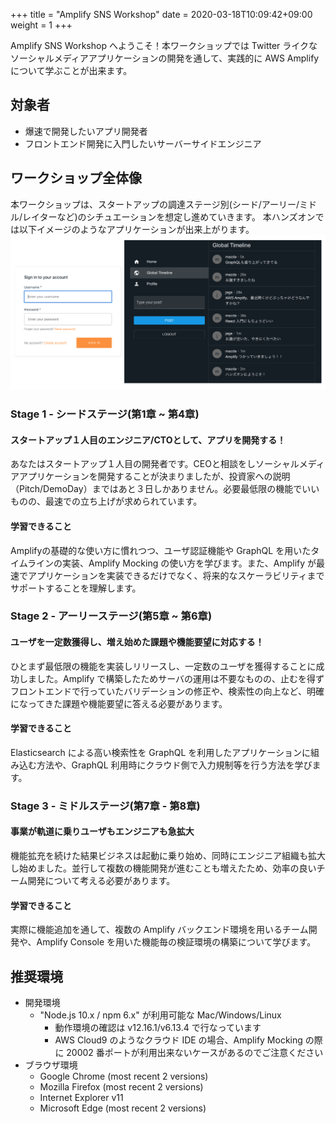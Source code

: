 +++
title = "Amplify SNS Workshop"
date = 2020-03-18T10:09:42+09:00
weight = 1
+++

Amplify SNS Workshop へようこそ！本ワークショップでは Twitter ライクなソーシャルメディアアプリケーションの開発を通して、実践的に AWS Amplify について学ぶことが出来ます。

## 対象者
- 爆速で開発したいアプリ開発者
- フロントエンド開発に入門したいサーバーサイドエンジニア

## ワークショップ全体像 
本ワークショップは、スタートアップの調達ステージ別(シード/アーリー/ミドル/レイターなど)のシチュエーションを想定し進めていきます。
本ハンズオンでは以下イメージのようなアプリケーションが出来上がります。
![](./final_app_image.png)

### Stage 1 - シードステージ(第1章 ~ 第4章)
#### スタートアップ１人目のエンジニア/CTOとして、アプリを開発する！
あなたはスタートアップ１人目の開発者です。CEOと相談をしソーシャルメディアアプリケーションを開発することが決まりましたが、投資家への説明（Pitch/DemoDay）まではあと３日しかありません。必要最低限の機能でいいものの、最速での立ち上げが求められています。

#### 学習できること
Amplifyの基礎的な使い方に慣れつつ、ユーザ認証機能や GraphQL を用いたタイムラインの実装、Amplify Mocking の使い方を学びます。また、Amplify が最速でアプリケーションを実装できるだけでなく、将来的なスケーラビリティまでサポートすることを理解します。

### Stage 2 - アーリーステージ(第5章 ~ 第6章)
#### ユーザを一定数獲得し、増え始めた課題や機能要望に対応する！

ひとまず最低限の機能を実装しリリースし、一定数のユーザを獲得することに成功しました。Amplify で構築したためサーバの運用は不要なものの、止むを得ずフロントエンドで行っていたバリデーションの修正や、検索性の向上など、明確になってきた課題や機能要望に答える必要があります。

#### 学習できること
Elasticsearch による高い検索性を GraphQL を利用したアプリケーションに組み込む方法や、GraphQL 利用時にクラウド側で入力規制等を行う方法を学びます。

### Stage 3 - ミドルステージ(第7章 - 第8章)
#### 事業が軌道に乗りユーザもエンジニアも急拡大

機能拡充を続けた結果ビジネスは起動に乗り始め、同時にエンジニア組織も拡大し始めました。並行して複数の機能開発が進むことも増えたため、効率の良いチーム開発について考える必要があります。

#### 学習できること

実際に機能追加を通して、複数の Amplify バックエンド環境を用いるチーム開発や、Amplify Console を用いた機能毎の検証環境の構築について学びます。

## 推奨環境

- 開発環境
  - "Node.js 10.x / npm 6.x" が利用可能な Mac/Windows/Linux
    - 動作環境の確認は v12.16.1/v6.13.4 で行なっています
    - AWS Cloud9 のようなクラウド IDE の場合、Amplify Mocking の際に 20002 番ポートが利用出来ないケースがあるのでご注意ください
- ブラウザ環境
  - Google Chrome (most recent 2 versions)
  - Mozilla Firefox (most recent 2 versions)
  - Internet Explorer v11
  - Microsoft Edge (most recent 2 versions)